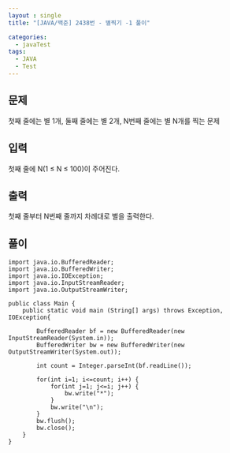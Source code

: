 ```yaml
---
layout : single
title: "[JAVA/백준] 2438번 - 별찍기 -1 풀이"

categories:
  - javaTest
tags:
  - JAVA
  - Test
---
```


## 문제

첫째 줄에는 별 1개, 둘째 줄에는 별 2개, N번째 줄에는 별 N개를 찍는 문제

## 입력

첫째 줄에 N(1 ≤ N ≤ 100)이 주어진다.

## 출력

첫째 줄부터 N번째 줄까지 차례대로 별을 출력한다.

## 풀이

~~~
import java.io.BufferedReader;
import java.io.BufferedWriter;
import java.io.IOException;
import java.io.InputStreamReader;
import java.io.OutputStreamWriter;

public class Main {
	public static void main (String[] args) throws Exception, IOException{
		
		BufferedReader bf = new BufferedReader(new InputStreamReader(System.in));
		BufferedWriter bw = new BufferedWriter(new OutputStreamWriter(System.out));

		int count = Integer.parseInt(bf.readLine());
		
		for(int i=1; i<=count; i++) {
			for(int j=1; j<=i; j++) {
				bw.write("*");
			}
			bw.write("\n");
		}
		bw.flush();
		bw.close();
	}
}
~~~

